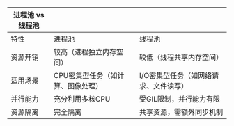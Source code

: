 | 进程池 vs 线程池 |                    |                       |
|------------|--------------------|-----------------------|
| 特性         | 进程池                | 线程池                   |
| 资源开销	      | 较高（进程独立内存空间）	      | 较低（线程共享内存空间）          |
| 适用场景	      | CPU密集型任务（如计算、图像处理） | 	I/O密集型任务（如网络请求、文件读写） |
| 并行能力       | 	充分利用多核CPU         | 	受GIL限制，并行能力有限        |
| 资源隔离	      | 完全隔离	              | 共享资源，需额外同步机制          |